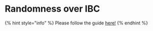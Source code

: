 # Randomness over IBC

{% hint style="info" %}
Please follow the guide [here!](../ibc/cross-chain-ibc-randomness.md)
{% endhint %}
